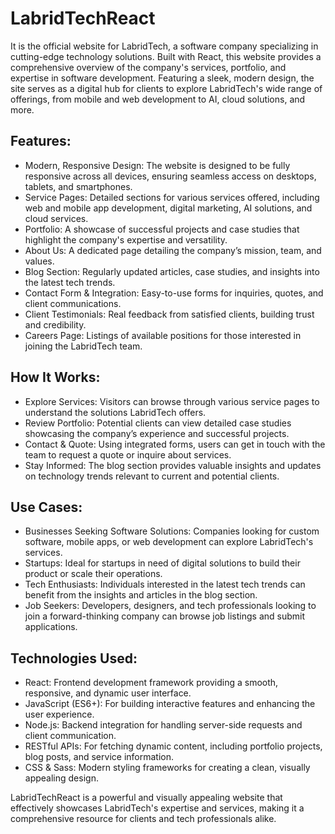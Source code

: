 # LabridTechReact 
It is the official website for LabridTech, a software company specializing in cutting-edge technology solutions. Built with React, this website provides a comprehensive overview of the company's services, portfolio, and expertise in software development. Featuring a sleek, modern design, the site serves as a digital hub for clients to explore LabridTech's wide range of offerings, from mobile and web development to AI, cloud solutions, and more.

## Features:
- Modern, Responsive Design: The website is designed to be fully responsive across all devices, ensuring seamless access on desktops, tablets, and smartphones.
- Service Pages: Detailed sections for various services offered, including web and mobile app development, digital marketing, AI solutions, and cloud services.
- Portfolio: A showcase of successful projects and case studies that highlight the company's expertise and versatility.
- About Us: A dedicated page detailing the company’s mission, team, and values.
- Blog Section: Regularly updated articles, case studies, and insights into the latest tech trends.
- Contact Form & Integration: Easy-to-use forms for inquiries, quotes, and client communications.
- Client Testimonials: Real feedback from satisfied clients, building trust and credibility.
- Careers Page: Listings of available positions for those interested in joining the LabridTech team.
## How It Works:
- Explore Services: Visitors can browse through various service pages to understand the solutions LabridTech offers.
- Review Portfolio: Potential clients can view detailed case studies showcasing the company’s experience and successful projects.
- Contact & Quote: Using integrated forms, users can get in touch with the team to request a quote or inquire about services.
- Stay Informed: The blog section provides valuable insights and updates on technology trends relevant to current and potential clients.
## Use Cases:
- Businesses Seeking Software Solutions: Companies looking for custom software, mobile apps, or web development can explore LabridTech's services.
- Startups: Ideal for startups in need of digital solutions to build their product or scale their operations.
- Tech Enthusiasts: Individuals interested in the latest tech trends can benefit from the insights and articles in the blog section.
- Job Seekers: Developers, designers, and tech professionals looking to join a forward-thinking company can browse job listings and submit applications.
## Technologies Used:
- React: Frontend development framework providing a smooth, responsive, and dynamic user interface.
- JavaScript (ES6+): For building interactive features and enhancing the user experience.
- Node.js: Backend integration for handling server-side requests and client communication.
- RESTful APIs: For fetching dynamic content, including portfolio projects, blog posts, and service information.
- CSS & Sass: Modern styling frameworks for creating a clean, visually appealing design.


LabridTechReact is a powerful and visually appealing website that effectively showcases LabridTech's expertise and services, making it a comprehensive resource for clients and tech professionals alike.
